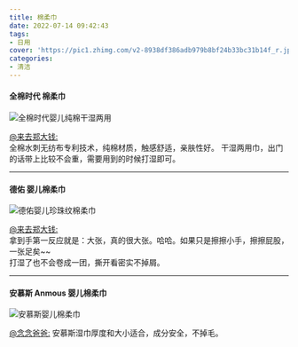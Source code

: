```yaml
---
title: 棉柔巾
date: 2022-07-14 09:42:43
tags:
- 日用
cover: 'https://pic1.zhimg.com/v2-8938df386adb979b8bf24b33bc31b14f_r.jpg'
categories:
- 清洁
---
```

<!--more-->
#### 全棉时代 棉柔巾

![全棉时代婴儿纯棉干湿两用](https://img10.360buyimg.com/imgzone/jfs/t1/126057/39/19897/93784/5fbf7ac6E1f9fea98/b14ec75562b3877f.jpg)

[@来去郑大钱:](https://www.zhihu.com/question/435446647/answer/1652572241)  
全棉水刺无纺布专利技术，纯棉材质，触感舒适，亲肤性好。
干湿两用巾，出门的话带上比较不会重，需要用到的时候打湿即可。

---
#### 德佑 婴儿棉柔巾

![德佑婴儿珍珠纹棉柔巾](https://img30.360buyimg.com/imgzone/jfs/t1/156041/31/20946/437254/616ff1cfE49160e16/7bf87276f04494e2.jpg)

[@来去郑大钱:](https://www.zhihu.com/question/435446647/answer/1652572241)  
拿到手第一反应就是：大张，真的很大张。哈哈。如果只是擦擦小手，擦擦屁股，一张足矣~~  
打湿了也不会卷成一团，撕开看密实不掉屑。

---
#### 安慕斯 Anmous 婴儿棉柔巾

![安慕斯婴儿棉柔巾](https://pic1.zhimg.com/v2-8938df386adb979b8bf24b33bc31b14f_r.jpg)

[@念念爸爸:](https://www.zhihu.com/question/37450995/answer/1739261047) 
安慕斯湿巾厚度和大小适合，成分安全，不掉毛。